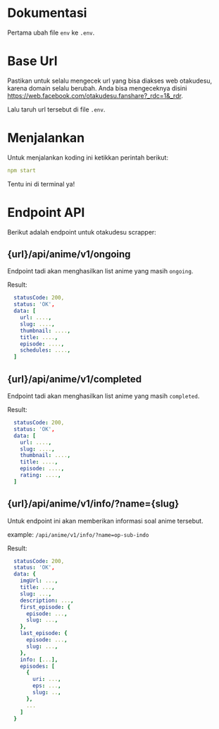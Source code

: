 # Dokumentasi

Pertama ubah file `env` ke `.env`.

# Base Url

Pastikan untuk selalu mengecek url yang bisa diakses web otakudesu, karena domain selalu berubah. Anda bisa mengeceknya disini https://web.facebook.com/otakudesu.fanshare?_rdc=1&_rdr.

Lalu taruh url tersebut di file `.env`.

# Menjalankan

Untuk menjalankan koding ini ketikkan perintah berikut:

```yaml
npm start
```

Tentu ini di terminal ya!

# Endpoint API

Berikut adalah endpoint untuk otakudesu scrapper:

## {url}/api/anime/v1/ongoing

Endpoint tadi akan menghasilkan list anime yang masih `ongoing`.

Result:

```yaml
  statusCode: 200,
  status: 'OK',
  data: [
    url: ....,
    slug: ....,
    thumbnail: ....,
    title: ....,
    episode: ....,
    schedules: ....,
  ]

```

## {url}/api/anime/v1/completed

Endpoint tadi akan menghasilkan list anime yang masih `completed`.

Result:

```yaml
  statusCode: 200,
  status: 'OK',
  data: [
    url: ....,
    slug: ....,
    thumbnail: ....,
    title: ....,
    episode: ....,
    rating: ....,
  ]

```

## {url}/api/anime/v1/info/?name={slug}

Untuk endpoint ini akan memberikan informasi soal anime tersebut.

example: `/api/anime/v1/info/?name=op-sub-indo`

Result:

```yaml
  statusCode: 200,
  status: 'OK',
  data: {
    imgUrl: ...,
    title: ...,
    slug: ...,
    description: ...,
    first_episode: {
      episode: ...,
      slug: ...,
    },
    last_episode: {
      episode: ...,
      slug: ...,
    },
    info: [...],
    episodes: [
      {
        uri: ...,
        eps: ...,
        slug: ..,
      },
      ...
    ]
  }
```
